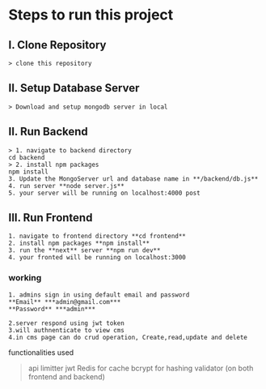 # Steps to run this project

## I. Clone Repository

    > clone this repository

## II. Setup Database Server

    > Download and setup mongodb server in local

## II. Run Backend

    > 1. navigate to backend directory 
    cd backend
    > 2. install npm packages 
    npm install
    3. Update the MongoServer url and database name in **/backend/db.js**
    4. run server **node server.js**
    5. your server will be running on localhost:4000 post

## III. Run Frontend
    1. navigate to frontend directory **cd frontend**
    2. install npm packages **npm install**
    3. run the **next** server **npm run dev**
    4. your fronted will be running on localhost:3000


### working
    1. admins sign in using default email and password
    **Email** ***admin@gmail.com***
    **Password** ***admin***

    2.server respond using jwt token
    3.will authnenticate to view cms
    4.in cms page can do crud operation, Create,read,update and delete


functionalities used
> api limitter
> jwt
> Redis for cache
> bcrypt for hashing
> validator (on both frontend and backend)
